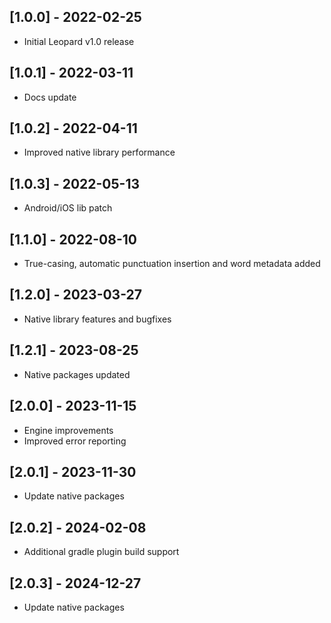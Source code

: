 ## [1.0.0] - 2022-02-25
* Initial Leopard v1.0 release

## [1.0.1] - 2022-03-11
* Docs update

## [1.0.2] - 2022-04-11
* Improved native library performance

## [1.0.3] - 2022-05-13
* Android/iOS lib patch

## [1.1.0] - 2022-08-10
* True-casing, automatic punctuation insertion and word metadata added

## [1.2.0] - 2023-03-27
* Native library features and bugfixes

## [1.2.1] - 2023-08-25
* Native packages updated

## [2.0.0] - 2023-11-15
* Engine improvements
* Improved error reporting

## [2.0.1] - 2023-11-30
* Update native packages

## [2.0.2] - 2024-02-08
* Additional gradle plugin build support

## [2.0.3] - 2024-12-27
* Update native packages